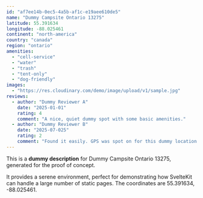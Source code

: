```yaml
---
id: "af7ee14b-0ec5-4a5b-af1c-e19aee610de5"
name: "Dummy Campsite Ontario 13275"
latitude: 55.391634
longitude: -88.025461
continent: "north-america"
country: "canada"
region: "ontario"
amenities:
  - "cell-service"
  - "water"
  - "trash"
  - "tent-only"
  - "dog-friendly"
images:
  - "https://res.cloudinary.com/demo/image/upload/v1/sample.jpg"
reviews:
  - author: "Dummy Reviewer A"
    date: "2025-01-01"
    rating: 4
    comment: "A nice, quiet dummy spot with some basic amenities."
  - author: "Dummy Reviewer B"
    date: "2025-07-025"
    rating: 2
    comment: "Found it easily. GPS was spot on for this dummy location."
---
```


This is a **dummy description** for Dummy Campsite Ontario 13275, generated for the proof of concept.

It provides a serene environment, perfect for demonstrating how SvelteKit can handle a large number of static pages. The coordinates are 55.391634, -88.025461.
